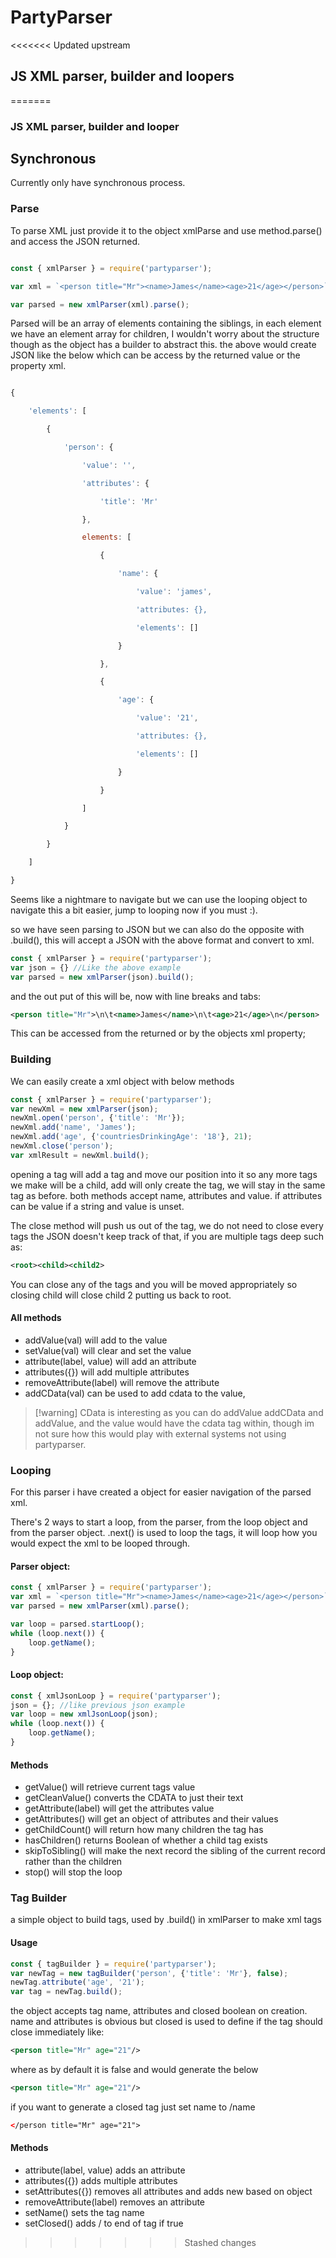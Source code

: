 # PartyParser
<<<<<<< Updated upstream
## JS XML parser, builder and loopers
=======

### JS XML parser, builder and looper
## Synchronous
Currently only have synchronous process.

### Parse
To parse XML just provide it to the object xmlParse and use method.parse() and access the JSON returned.
```js

const { xmlParser } = require('partyparser');

var xml = `<person title="Mr"><name>James</name><age>21</age></person>`;

var parsed = new xmlParser(xml).parse();

```

Parsed will be an array of elements containing the siblings, in each element we have an element array for children, I wouldn't worry about the structure though as the object has a builder to abstract this. the above would create JSON like the below which can be access by the returned value or the property xml.
```js

{

    'elements': [

        {

            'person': {

                'value': '',

                'attributes': {

                    'title': 'Mr'

                },

                elements: [

                    {

                        'name': {

                            'value': 'james',

                            'attributes: {},

                            'elements': []

                        }

                    },

                    {

                        'age': {

                            'value': '21',

                            'attributes: {},

                            'elements': []

                        }

                    }

                ]

            }

        }

    ]

}

```
Seems like a nightmare to navigate but we can use the looping object to navigate this a bit easier, jump to looping now if you must :).

so we have seen parsing to JSON but we can also do the opposite with .build(), this will accept a JSON with the above format and convert to xml.

```js 
const { xmlParser } = require('partyparser');
var json = {} //Like the above example
var parsed = new xmlParser(json).build();
```

and the out put of this will be, now with line breaks and tabs:
```xml
<person title="Mr">\n\t<name>James</name>\n\t<age>21</age>\n</person>
```

This can be accessed from the returned or by the objects xml property;

### Building
We can easily create a xml object with below methods
```js
const { xmlParser } = require('partyparser');
var newXml = new xmlParser(json);
newXml.open('person', {'title': 'Mr'});
newXml.add('name', 'James');
newXml.add('age', {'countriesDrinkingAge': '18'}, 21);
newXml.close('person');
var xmlResult = newXml.build();
```

opening a tag will add a tag and move our position into it so any more tags we make will be a child, add will only create the tag, we will stay in the same tag as before. both methods accept name, attributes and value. if attributes can be value if a string and value is unset.

The close method will push us out of the tag, we do not need to close every tags the JSON doesn't keep track of that, if you are multiple tags deep such as:
```xml
<root><child><child2>
```
You can close any of the tags and you will be moved appropriately so closing child will close child 2 putting us back to root.

#### All methods
* addValue(val) will add to the value
* setValue(val) will clear and set the value
* attribute(label, value) will add an attribute
* attributes({}) will add multiple attributes
* removeAttribute(label) will remove the attribute
* addCData(val) can be used to add cdata to the value, 
> [!warning] CData is interesting as you can do addValue addCData and addValue, and the value would have the cdata tag within, though im not sure how this would play with external systems not using partyparser.

### Looping
For this parser i have created a object for easier navigation of the parsed xml.

There's 2 ways to start a loop, from the parser, from the loop object and from the parser object. .next() is used to loop the tags, it will loop how you would expect the xml to be looped through.
#### Parser object:
```js
const { xmlParser } = require('partyparser');
var xml = `<person title="Mr"><name>James</name><age>21</age></person>`;
var parsed = new xmlParser(xml).parse();

var loop = parsed.startLoop();
while (loop.next()) {
	loop.getName();
}
```

#### Loop object:
```js
const { xmlJsonLoop } = require('partyparser');
json = {}; //like previous json example
var loop = new xmlJsonLoop(json);
while (loop.next()) {
	loop.getName();
}
```
#### Methods
* getValue() will retrieve current tags value
* getCleanValue() converts the CDATA to just their text
* getAttribute(label) will get the attributes value
* getAttributes() will get an object of attributes and their values
* getChildCount() will return how many children the tag has
* hasChildren() returns Boolean of whether a child tag exists
* skipToSibling() will make the next record the sibling of the current record rather than the children
* stop() will stop the loop
 
### Tag Builder
a simple object to build tags, used by .build() in xmlParser to make xml tags

#### Usage
```js
const { tagBuilder } = require('partyparser');
var newTag = new tagBuilder('person', {'title': 'Mr'}, false);
newTag.attribute('age', '21');
var tag = newTag.build();
```

the object accepts tag name, attributes and closed boolean on creation. name and attributes is obvious but closed is used to define if the tag should close immediately like:
```xml
<person title="Mr" age="21"/>
```
where as by default it is false and would generate the below
```xml
<person title="Mr" age="21"/>
```

if you want to generate a closed tag just set name to /name
```xml
</person title="Mr" age="21">
```

#### Methods
* attribute(label, value) adds an attribute
* attributes({}) adds multiple attributes
* setAttributes({}) removes all attributes and adds new based on object
* removeAttribute(label) removes an attribute
* setName() sets the tag name
* setClosed() adds / to end of tag if true
>>>>>>> Stashed changes
